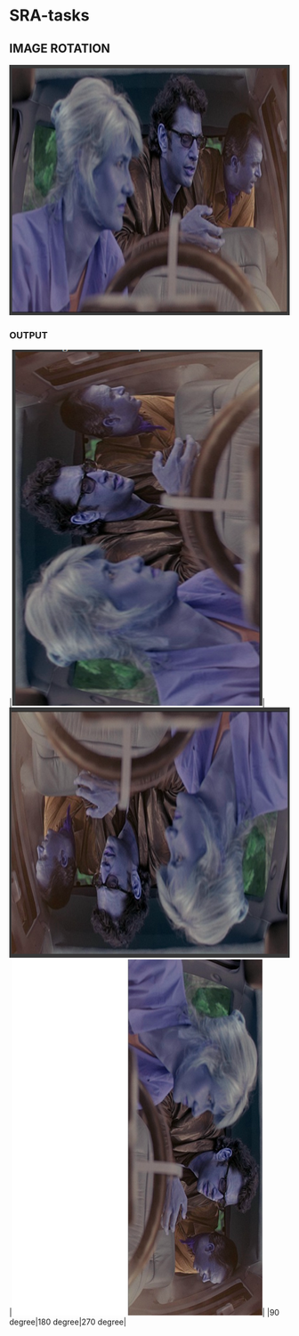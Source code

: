 # SRA-tasks

## IMAGE ROTATION
<img width="640" height="450" src="https://github.com/purvankbhiwgade/SRA-tasks/blob/master/Image%20Rotation/original.png.png">  

### OUTPUT

|<img width="450" height="640" src="https://github.com/purvankbhiwgade/SRA-tasks/blob/master/Image%20Rotation/90rot.png.png">|<img width="640" height="450" src="https://github.com/purvankbhiwgade/SRA-tasks/blob/master/Image%20Rotation/180rot.png.png">|<img width="450" height="640" src="https://github.com/purvankbhiwgade/SRA-tasks/blob/master/Image%20Rotation/270rot.png.png">|
|90 degree|180 degree|270 degree|

